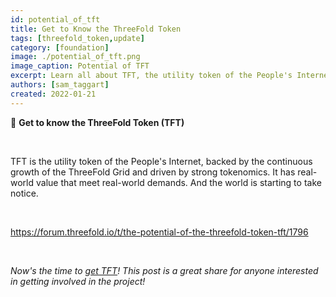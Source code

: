 ```yaml
---
id: potential_of_tft
title: Get to Know the ThreeFold Token
tags: [threefold_token,update]
category: [foundation]
image: ./potential_of_tft.png
image_caption: Potential of TFT
excerpt: Learn all about TFT, the utility token of the People's Internet meeting real-world demands.
authors: [sam_taggart]
created: 2022-01-21
---
```


🤝 **Get to know the ThreeFold Token (TFT)**

<br/>

TFT is the utility token of the People's Internet, backed by the continuous growth of the ThreeFold Grid and driven by strong tokenomics. It has real-world value that meet real-world demands. And the world is starting to take notice.

<br/>

https://forum.threefold.io/t/the-potential-of-the-threefold-token-tft/1796

<br/>

*Now's the time to [get TFT](https://library.threefold.me/info/threefold#/tokens/threefold__how_to_buy)! This post is a great share for anyone interested in getting involved in the project!*